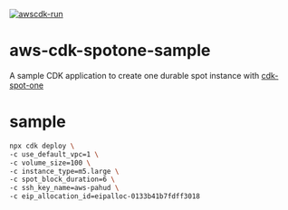 [![awscdk-run](https://img.shields.io/badge/Deploy%20with-AWSCDK.RUN-blue)](https://awscdk.run)
# aws-cdk-spotone-sample

A sample CDK application to create one durable spot instance with [cdk-spot-one](https://github.com/pahud/cdk-spot-one)

# sample

```sh
npx cdk deploy \
-c use_default_vpc=1 \
-c volume_size=100 \
-c instance_type=m5.large \
-c spot_block_duration=6 \
-c ssh_key_name=aws-pahud \
-c eip_allocation_id=eipalloc-0133b41b7fdff3018
```
